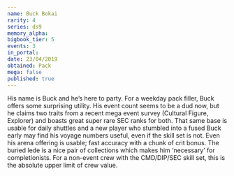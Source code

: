 ```yaml
---
name: Buck Bokai
rarity: 4
series: ds9
memory_alpha:
bigbook_tier: 5
events: 3
in_portal:
date: 23/04/2019
obtained: Pack
mega: false
published: true
---
```


His name is Buck and he’s here to party. For a weekday pack filler, Buck offers some surprising utility. His event count seems to be a dud now, but he claims two traits from a recent mega event survey (Cultural Figure, Explorer) and boasts great super rare SEC ranks for both. That same base is usable for daily shuttles and a new player who stumbled into a fused Buck early may find his voyage numbers useful, even if the skill set is not. Even his arena offering is usable; fast accuracy with a chunk of crit bonus. The buried lede is a nice pair of collections which makes him ‘necessary’ for completionists. For a non-event crew with the CMD/DIP/SEC skill set, this is the absolute upper limit of crew value.
